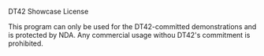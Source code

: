 DT42 Showcase License

This program can only be used for the DT42-committed demonstrations and is protected by NDA.  Any commercial usage withou DT42's commitment is prohibited.
